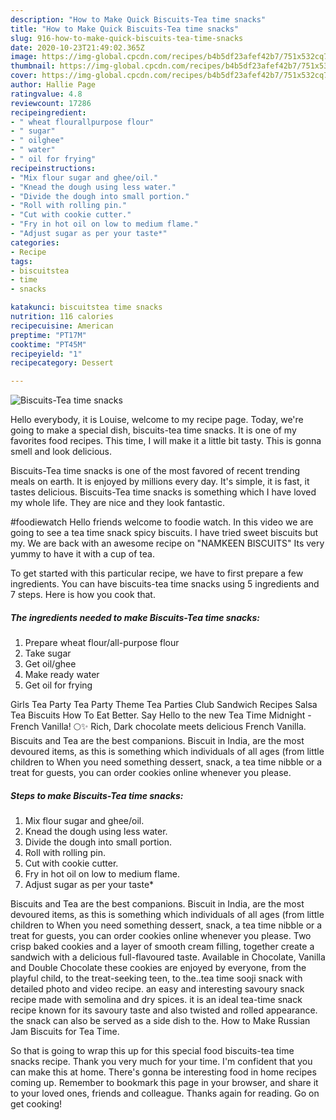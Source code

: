 ```yaml
---
description: "How to Make Quick Biscuits-Tea time snacks"
title: "How to Make Quick Biscuits-Tea time snacks"
slug: 916-how-to-make-quick-biscuits-tea-time-snacks
date: 2020-10-23T21:49:02.365Z
image: https://img-global.cpcdn.com/recipes/b4b5df23afef42b7/751x532cq70/biscuits-tea-time-snacks-recipe-main-photo.jpg
thumbnail: https://img-global.cpcdn.com/recipes/b4b5df23afef42b7/751x532cq70/biscuits-tea-time-snacks-recipe-main-photo.jpg
cover: https://img-global.cpcdn.com/recipes/b4b5df23afef42b7/751x532cq70/biscuits-tea-time-snacks-recipe-main-photo.jpg
author: Hallie Page
ratingvalue: 4.8
reviewcount: 17286
recipeingredient:
- " wheat flourallpurpose flour"
- " sugar"
- " oilghee"
- " water"
- " oil for frying"
recipeinstructions:
- "Mix flour sugar and ghee/oil."
- "Knead the dough using less water."
- "Divide the dough into small portion."
- "Roll with rolling pin."
- "Cut with cookie cutter."
- "Fry in hot oil on low to medium flame."
- "Adjust sugar as per your taste*"
categories:
- Recipe
tags:
- biscuitstea
- time
- snacks

katakunci: biscuitstea time snacks 
nutrition: 116 calories
recipecuisine: American
preptime: "PT17M"
cooktime: "PT45M"
recipeyield: "1"
recipecategory: Dessert

---
```



![Biscuits-Tea time snacks](https://img-global.cpcdn.com/recipes/b4b5df23afef42b7/751x532cq70/biscuits-tea-time-snacks-recipe-main-photo.jpg)

Hello everybody, it is Louise, welcome to my recipe page. Today, we're going to make a special dish, biscuits-tea time snacks. It is one of my favorites food recipes. This time, I will make it a little bit tasty. This is gonna smell and look delicious.

Biscuits-Tea time snacks is one of the most favored of recent trending meals on earth. It is enjoyed by millions every day. It's simple, it is fast, it tastes delicious. Biscuits-Tea time snacks is something which I have loved my whole life. They are nice and they look fantastic.

#foodiewatch Hello friends welcome to foodie watch. In this video we are going to see a tea time snack spicy biscuits. I have tried sweet biscuits but my. We are back with an awesome recipe on &#34;NAMKEEN BISCUITS&#34; Its very yummy to have it with a cup of tea.


To get started with this particular recipe, we have to first prepare a few ingredients. You can have biscuits-tea time snacks using 5 ingredients and 7 steps. Here is how you cook that.

<!--inarticleads1-->

##### The ingredients needed to make Biscuits-Tea time snacks:

1. Prepare  wheat flour/all-purpose flour
1. Take  sugar
1. Get  oil/ghee
1. Make ready  water
1. Get  oil for frying


Girls Tea Party Tea Party Theme Tea Parties Club Sandwich Recipes Salsa Tea Biscuits How To Eat Better. Say Hello to the new Tea Time Midnight - French Vanilla! 🌕✨ Rich, Dark chocolate meets delicious French Vanilla. Biscuits and Tea are the best companions. Biscuit in India, are the most devoured items, as this is something which individuals of all ages (from little children to When you need something dessert, snack, a tea time nibble or a treat for guests, you can order cookies online whenever you please. 

<!--inarticleads2-->

##### Steps to make Biscuits-Tea time snacks:

1. Mix flour sugar and ghee/oil.
1. Knead the dough using less water.
1. Divide the dough into small portion.
1. Roll with rolling pin.
1. Cut with cookie cutter.
1. Fry in hot oil on low to medium flame.
1. Adjust sugar as per your taste*


Biscuits and Tea are the best companions. Biscuit in India, are the most devoured items, as this is something which individuals of all ages (from little children to When you need something dessert, snack, a tea time nibble or a treat for guests, you can order cookies online whenever you please. Two crisp baked cookies and a layer of smooth cream filling, together create a sandwich with a delicious full-flavoured taste. Available in Chocolate, Vanilla and Double Chocolate these cookies are enjoyed by everyone, from the playful child, to the treat-seeking teen, to the..tea time sooji snack with detailed photo and video recipe. an easy and interesting savoury snack recipe made with semolina and dry spices. it is an ideal tea-time snack recipe known for its savoury taste and also twisted and rolled appearance. the snack can also be served as a side dish to the. How to Make Russian Jam Biscuits for Tea Time. 

So that is going to wrap this up for this special food biscuits-tea time snacks recipe. Thank you very much for your time. I'm confident that you can make this at home. There's gonna be interesting food in home recipes coming up. Remember to bookmark this page in your browser, and share it to your loved ones, friends and colleague. Thanks again for reading. Go on get cooking!
